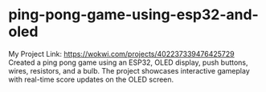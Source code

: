 # ping-pong-game-using-esp32-and-oled
My Project Link: https://wokwi.com/projects/402237339476425729
Created a ping pong game using an ESP32, OLED display, push buttons, wires, resistors, and a bulb. The project showcases interactive gameplay with real-time score updates on the OLED screen.
